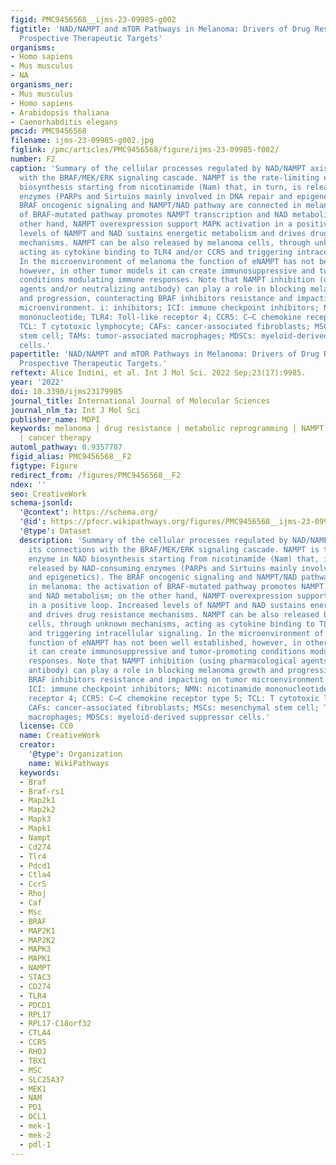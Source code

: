```yaml
---
figid: PMC9456568__ijms-23-09985-g002
figtitle: 'NAD/NAMPT and mTOR Pathways in Melanoma: Drivers of Drug Resistance and
  Prospective Therapeutic Targets'
organisms:
- Homo sapiens
- Mus musculus
- NA
organisms_ner:
- Mus musculus
- Homo sapiens
- Arabidopsis thaliana
- Caenorhabditis elegans
pmcid: PMC9456568
filename: ijms-23-09985-g002.jpg
figlink: /pmc/articles/PMC9456568/figure/ijms-23-09985-f002/
number: F2
caption: 'Summary of the cellular processes regulated by NAD/NAMPT axis and its connections
  with the BRAF/MEK/ERK signaling cascade. NAMPT is the rate-limiting enzyme in NAD
  biosynthesis starting from nicotinamide (Nam) that, in turn, is released by NAD-consuming
  enzymes (PARPs and Sirtuins mainly involved in DNA repair and epigenetics). The
  BRAF oncogenic signaling and NAMPT/NAD pathway are connected in melanoma: the activation
  of BRAF-mutated pathway promotes NAMPT transcription and NAD metabolism; on the
  other hand, NAMPT overexpression support MAPK activation in a positive loop. Increased
  levels of NAMPT and NAD sustains energetic metabolism and drives drug resistance
  mechanisms. NAMPT can be also released by melanoma cells, through unknown mechanisms,
  acting as cytokine binding to TLR4 and/or CCR5 and triggering intracellular signaling.
  In the microenvironment of melanoma the function of eNAMPT has not been well established,
  however, in other tumor models it can create immunosuppressive and tumor-promoting
  conditions modulating immune responses. Note that NAMPT inhibition (using pharmacological
  agents and/or neutralizing antibody) can play a role in blocking melanoma growth
  and progression, counteracting BRAF inhibitors resistance and impacting on tumor
  microenvironment. i: inhibitors; ICI: immune checkpoint inhibitors; NMN: nicotinamide
  mononucleotide; TLR4: Toll-like receptor 4; CCR5: C–C chemokine receptor type 5;
  TCL: T cytotoxic lymphocyte; CAFs: cancer-associated fibroblasts; MSCs: mesenchymal
  stem cell; TAMs: tumor-associated macrophages; MDSCs: myeloid-derived suppressor
  cells.'
papertitle: 'NAD/NAMPT and mTOR Pathways in Melanoma: Drivers of Drug Resistance and
  Prospective Therapeutic Targets.'
reftext: Alice Indini, et al. Int J Mol Sci. 2022 Sep;23(17):9985.
year: '2022'
doi: 10.3390/ijms23179985
journal_title: International Journal of Molecular Sciences
journal_nlm_ta: Int J Mol Sci
publisher_name: MDPI
keywords: melanoma | drug resistance | metabolic reprogramming | NAMPT | mTOR | signaling
  | cancer therapy
automl_pathway: 0.9357707
figid_alias: PMC9456568__F2
figtype: Figure
redirect_from: /figures/PMC9456568__F2
ndex: ''
seo: CreativeWork
schema-jsonld:
  '@context': https://schema.org/
  '@id': https://pfocr.wikipathways.org/figures/PMC9456568__ijms-23-09985-g002.html
  '@type': Dataset
  description: 'Summary of the cellular processes regulated by NAD/NAMPT axis and
    its connections with the BRAF/MEK/ERK signaling cascade. NAMPT is the rate-limiting
    enzyme in NAD biosynthesis starting from nicotinamide (Nam) that, in turn, is
    released by NAD-consuming enzymes (PARPs and Sirtuins mainly involved in DNA repair
    and epigenetics). The BRAF oncogenic signaling and NAMPT/NAD pathway are connected
    in melanoma: the activation of BRAF-mutated pathway promotes NAMPT transcription
    and NAD metabolism; on the other hand, NAMPT overexpression support MAPK activation
    in a positive loop. Increased levels of NAMPT and NAD sustains energetic metabolism
    and drives drug resistance mechanisms. NAMPT can be also released by melanoma
    cells, through unknown mechanisms, acting as cytokine binding to TLR4 and/or CCR5
    and triggering intracellular signaling. In the microenvironment of melanoma the
    function of eNAMPT has not been well established, however, in other tumor models
    it can create immunosuppressive and tumor-promoting conditions modulating immune
    responses. Note that NAMPT inhibition (using pharmacological agents and/or neutralizing
    antibody) can play a role in blocking melanoma growth and progression, counteracting
    BRAF inhibitors resistance and impacting on tumor microenvironment. i: inhibitors;
    ICI: immune checkpoint inhibitors; NMN: nicotinamide mononucleotide; TLR4: Toll-like
    receptor 4; CCR5: C–C chemokine receptor type 5; TCL: T cytotoxic lymphocyte;
    CAFs: cancer-associated fibroblasts; MSCs: mesenchymal stem cell; TAMs: tumor-associated
    macrophages; MDSCs: myeloid-derived suppressor cells.'
  license: CC0
  name: CreativeWork
  creator:
    '@type': Organization
    name: WikiPathways
  keywords:
  - Braf
  - Braf-rs1
  - Map2k1
  - Map2k2
  - Mapk3
  - Mapk1
  - Nampt
  - Cd274
  - Tlr4
  - Pdcd1
  - Ctla4
  - Ccr5
  - Rhoj
  - Caf
  - Msc
  - BRAF
  - MAP2K1
  - MAP2K2
  - MAPK3
  - MAPK1
  - NAMPT
  - STAC3
  - CD274
  - TLR4
  - PDCD1
  - RPL17
  - RPL17-C18orf32
  - CTLA4
  - CCR5
  - RHOJ
  - TBX1
  - MSC
  - SLC25A37
  - MEK1
  - NAM
  - PD1
  - DCL1
  - mek-1
  - mek-2
  - pdl-1
---
```

